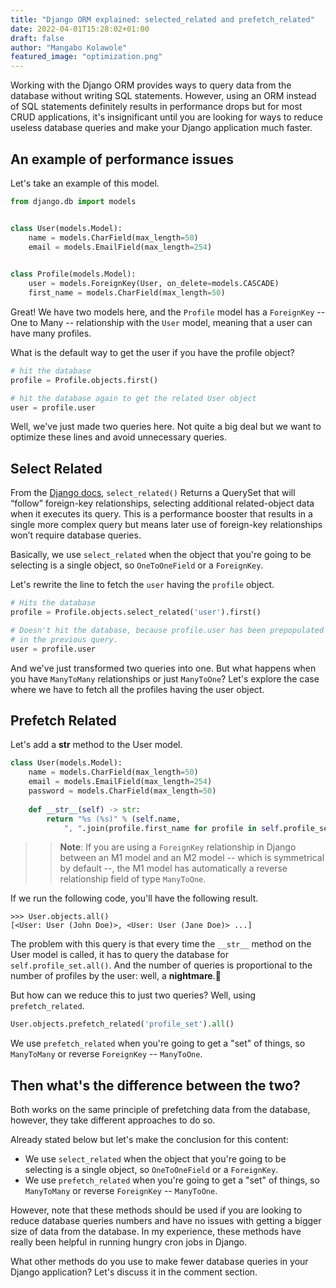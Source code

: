 ```yaml
---
title: "Django ORM explained: selected_related and prefetch_related"
date: 2022-04-01T15:28:02+01:00
draft: false
author: "Mangabo Kolawole"
featured_image: "optimization.png"
---
```


Working with the Django ORM provides ways to query data from the database without writing SQL statements. However, using an ORM instead of SQL statements definitely results in performance drops but for most CRUD applications, it's insignificant until you are looking for ways to reduce useless database queries and make your Django application much faster.

## An example of performance issues

Let's take an example of this model.

```python
from django.db import models


class User(models.Model):
    name = models.CharField(max_length=50)
    email = models.EmailField(max_length=254)

    
class Profile(models.Model):
    user = models.ForeignKey(User, on_delete=models.CASCADE)
    first_name = models.CharField(max_length=50)
```

Great! We have two models here, and the `Profile` model has a `ForeignKey` -- One to Many -- relationship with the `User` model, meaning that a user can have many profiles. 

What is the default way to get the user if you have the profile object?

```python
# hit the database
profile = Profile.objects.first()

# hit the database again to get the related User object
user = profile.user
```
Well, we've just made two queries here. Not quite a big deal but we want to optimize these lines and avoid unnecessary queries. 

## Select Related

From the [Django docs](https://docs.djangoproject.com/en/4.0/ref/models/querysets/#select-related), `select_related()` Returns a QuerySet that will “follow” foreign-key relationships, selecting additional related-object data when it executes its query. This is a performance booster that results in a single more complex query but means later use of foreign-key relationships won’t require database queries.

Basically, we use `select_related` when the object that you're going to be selecting is a single object, so `OneToOneField` or a `ForeignKey`. 

Let's rewrite the line to fetch the `user` having the `profile` object.
```python
# Hits the database
profile = Profile.objects.select_related('user').first()

# Doesn't hit the database, because profile.user has been prepopulated
# in the previous query.
user = profile.user
```
And we've just transformed two queries into one. But what happens when you have `ManyToMany` relationships or just `ManyToOne`? 
Let's explore the case where we have to fetch all the profiles having the user object.

## Prefetch Related
Let's add a __str__ method to the User model. 
```python
class User(models.Model):
    name = models.CharField(max_length=50)
    email = models.EmailField(max_length=254)
    password = models.CharField(max_length=50)
    
    def __str__(self) -> str:
        return "%s (%s)" % (self.name,
            ", ".join(profile.first_name for profile in self.profile_set.all()))
```

>> **Note**: If you are using a `ForeignKey` relationship in Django between an M1 model and an M2 model -- which is symmetrical by default --, the  M1 model has automatically a reverse relationship field of type `ManyToOne`. 

If we run the following code, you'll have the following result. 

```
>>> User.objects.all()
[<User: User (John Doe)>, <User: User (Jane Doe)> ...]
```
The problem with this query is that every time the `__str__` method on the User model is called, it has to query the database for `self.profile_set.all()`. 
And the number of queries is proportional to the number of profiles by the user: well, a **nightmare**.🥶

But how can we reduce this to just two queries? Well, using `prefetch_related`.

```python
User.objects.prefetch_related('profile_set').all()
```
We use `prefetch_related` when you're going to get a "set" of things, so `ManyToMany` or reverse `ForeignKey` -- `ManyToOne`.

## Then what's the difference between the two? 
Both works on the same principle of prefetching data from the database, however, they take different approaches to do so. 

Already stated below but let's make the conclusion for this content: 
- We use `select_related` when the object that you're going to be selecting is a single object, so `OneToOneField` or a `ForeignKey`. 
- We use `prefetch_related` when you're going to get a "set" of things, so `ManyToMany` or reverse `ForeignKey` -- `ManyToOne`.

However, note that these methods should be used if you are looking to reduce database queries numbers and have no issues with getting a bigger size of data from the database. 
In my experience, these methods have really been helpful in running hungry cron jobs in Django.

What other methods do you use to make fewer database queries in your Django application? Let's discuss it in the comment section.
